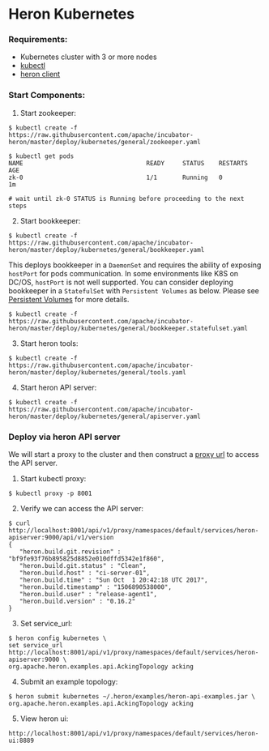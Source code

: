 <!--
    Licensed to the Apache Software Foundation (ASF) under one
    or more contributor license agreements.  See the NOTICE file
    distributed with this work for additional information
    regarding copyright ownership.  The ASF licenses this file
    to you under the Apache License, Version 2.0 (the
    "License"); you may not use this file except in compliance
    with the License.  You may obtain a copy of the License at

      http://www.apache.org/licenses/LICENSE-2.0

    Unless required by applicable law or agreed to in writing,
    software distributed under the License is distributed on an
    "AS IS" BASIS, WITHOUT WARRANTIES OR CONDITIONS OF ANY
    KIND, either express or implied.  See the License for the
    specific language governing permissions and limitations
    under the License.
-->
# Heron Kubernetes

### Requirements:
* Kubernetes cluster with 3 or more nodes
* [kubectl](https://kubernetes.io/docs/tasks/kubectl/install/)
* [heron client](https://apache.github.io/incubator-heron/docs/getting-started/)



### Start Components:

1. Start zookeeper:

```shell
$ kubectl create -f https://raw.githubusercontent.com/apache/incubator-heron/master/deploy/kubernetes/general/zookeeper.yaml

$ kubectl get pods
NAME                                  READY     STATUS    RESTARTS   AGE
zk-0                                  1/1       Running   0          1m

# wait until zk-0 STATUS is Running before proceeding to the next steps

```

2. Start bookkeeper:
```shell
$ kubectl create -f https://raw.githubusercontent.com/apache/incubator-heron/master/deploy/kubernetes/general/bookkeeper.yaml
```

This deploys bookkeeper in a `DaemonSet` and requires the ability of exposing `hostPort` for pods communication.
In some environments like K8S on DC/OS, `hostPort` is not well supported. You can consider deploying bookkeeper in
a `StatefulSet` with `Persistent Volumes` as below. Please see [Persistent Volumes](https://kubernetes.io/docs/concepts/storage/persistent-volumes/) for more details.

```shell
$ kubectl create -f https://raw.githubusercontent.com/apache/incubator-heron/master/deploy/kubernetes/general/bookkeeper.statefulset.yaml
```

3. Start heron tools:
```shell
$ kubectl create -f https://raw.githubusercontent.com/apache/incubator-heron/master/deploy/kubernetes/general/tools.yaml
```

4. Start heron API server:
```shell
$ kubectl create -f https://raw.githubusercontent.com/apache/incubator-heron/master/deploy/kubernetes/general/apiserver.yaml
```

### Deploy via heron API server
We will start a proxy to the cluster and then construct a [proxy url](https://kubernetes.io/docs/tasks/administer-cluster/access-cluster-services/#manually-constructing-apiserver-proxy-urls) to access the API server.


1. Start kubectl proxy:
```shell
$ kubectl proxy -p 8001
```

2. Verify we can access the API server:

```shell
$ curl http://localhost:8001/api/v1/proxy/namespaces/default/services/heron-apiserver:9000/api/v1/version
{
   "heron.build.git.revision" : "bf9fe93f76b895825d8852e010dffd5342e1f860",
   "heron.build.git.status" : "Clean",
   "heron.build.host" : "ci-server-01",
   "heron.build.time" : "Sun Oct  1 20:42:18 UTC 2017",
   "heron.build.timestamp" : "1506890538000",
   "heron.build.user" : "release-agent1",
   "heron.build.version" : "0.16.2"
}
```

3. Set service_url:
```shell
$ heron config kubernetes \
set service_url http://localhost:8001/api/v1/proxy/namespaces/default/services/heron-apiserver:9000 \
org.apache.heron.examples.api.AckingTopology acking
```

4. Submit an example topology:
```shell
$ heron submit kubernetes ~/.heron/examples/heron-api-examples.jar \
org.apache.heron.examples.api.AckingTopology acking
```

5. View heron ui:
```
http://localhost:8001/api/v1/proxy/namespaces/default/services/heron-ui:8889
```
